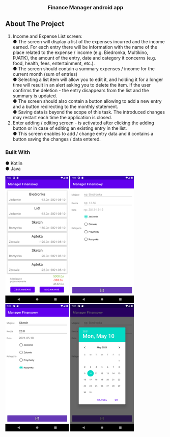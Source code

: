 <!--
*** Thanks for checking out the Best-README-Template. If you have a suggestion
*** that would make this better, please fork the repo and create a pull request
*** or simply open an issue with the tag "enhancement".
*** Thanks again! Now go create something AMAZING! :D
-->



<!-- PROJECT SHIELDS -->
<!--
*** I'm using markdown "reference style" links for readability.
*** Reference links are enclosed in brackets [ ] instead of parentheses ( ).
*** See the bottom of this document for the declaration of the reference variables
*** for contributors-url, forks-url, etc. This is an optional, concise syntax you may use.
*** https://www.markdownguide.org/basic-syntax/#reference-style-links
-->


<br />
<p align="center">
  <h3 align="center">Finance Manager android app</h3>
</p>

<!-- ABOUT THE PROJECT -->
## About The Project

1. Income and Expense List screen: </br>
● The screen will display a list of the expenses incurred and the income earned. For each entry there will be information with the name of the place related to the expense / income (e.g. Biedronka, Multikino, PJATK), the amount of the entry, date and category it concerns (e.g. food, health, fees, entertainment, etc.).</br>
● The screen should contain a summary expenses / income for the current month (sum of entries)</br>
● Selecting a list item will allow you to edit it, and holding it for a longer time will result in an alert asking you to delete the item. If the user confirms the deletion - the entry disappears from the list and the summary is updated.</br>
● The screen should also contain a button allowing to add a new entry and a button redirecting to the monthly statement. </br>
● Saving data is beyond the scope of this task. The introduced changes may restart each time the application is closed. </br>
2. Enter adding / editing screen - is activated after clicking the adding button or in case of editing an existing entry in the list. </br>
● This screen enables to add / change entry data and it contains a button saving the changes / data entered.</br>

### Built With

● Kotlin</br>
● Java</br>

<img src = "/img/main.png" width="200" height="400" alt="main view">
<img src = "/img/add.png" width="200" height="400" alt="add view">
<img src = "/img/edit.png" width="200" height="400" alt="edit view">
<img src = "/img/cal.png" width="200" height="400" alt="calendar picker">

